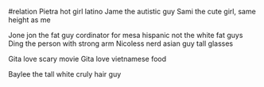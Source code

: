 #relation 
Pietra hot girl latino 
Jame the autistic guy 
Sami the cute girl, same height as me 

Jone jon the fat guy cordinator for mesa hispanic not the white fat guys 
Ding the person with strong arm 
Nicoless nerd asian guy tall glasses 

Gita love scary movie 
Gita love vietnamese food 

Baylee the tall white cruly hair guy 

